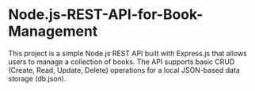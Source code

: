 # Node.js-REST-API-for-Book-Management
This project is a simple Node.js REST API built with Express.js that allows users to manage a collection of books. The API supports basic CRUD (Create, Read, Update, Delete) operations for a local JSON-based data storage (db.json).
